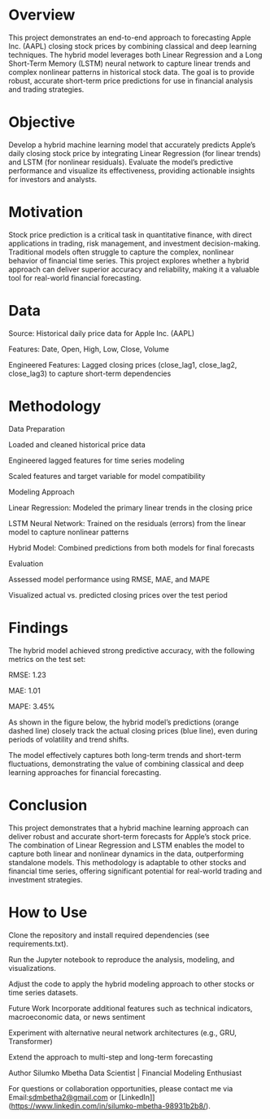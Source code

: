 # Overview
This project demonstrates an end-to-end approach to forecasting Apple Inc. (AAPL) closing stock prices by combining classical and deep learning techniques. The hybrid model leverages both Linear Regression and a Long Short-Term Memory (LSTM) neural network to capture linear trends and complex nonlinear patterns in historical stock data. The goal is to provide robust, accurate short-term price predictions for use in financial analysis and trading strategies.

# Objective
Develop a hybrid machine learning model that accurately predicts Apple’s daily closing stock price by integrating Linear Regression (for linear trends) and LSTM (for nonlinear residuals). Evaluate the model’s predictive performance and visualize its effectiveness, providing actionable insights for investors and analysts.

# Motivation
Stock price prediction is a critical task in quantitative finance, with direct applications in trading, risk management, and investment decision-making. Traditional models often struggle to capture the complex, nonlinear behavior of financial time series. This project explores whether a hybrid approach can deliver superior accuracy and reliability, making it a valuable tool for real-world financial forecasting.

# Data
Source: Historical daily price data for Apple Inc. (AAPL)

Features: Date, Open, High, Low, Close, Volume

Engineered Features: Lagged closing prices (close_lag1, close_lag2, close_lag3) to capture short-term dependencies

# Methodology

Data Preparation

Loaded and cleaned historical price data

Engineered lagged features for time series modeling

Scaled features and target variable for model compatibility

Modeling Approach

Linear Regression: Modeled the primary linear trends in the closing price

LSTM Neural Network: Trained on the residuals (errors) from the linear model to capture nonlinear patterns

Hybrid Model: Combined predictions from both models for final forecasts

Evaluation

Assessed model performance using RMSE, MAE, and MAPE

Visualized actual vs. predicted closing prices over the test period

# Findings
The hybrid model achieved strong predictive accuracy, with the following metrics on the test set:

RMSE: 1.23

MAE: 1.01

MAPE: 3.45%

As shown in the figure below, the hybrid model’s predictions (orange dashed line) closely track the actual closing prices (blue line), even during periods of volatility and trend shifts.

The model effectively captures both long-term trends and short-term fluctuations, demonstrating the value of combining classical and deep learning approaches for financial forecasting.

# Conclusion

This project demonstrates that a hybrid machine learning approach can deliver robust and accurate short-term forecasts for Apple’s stock price. The combination of Linear Regression and LSTM enables the model to capture both linear and nonlinear dynamics in the data, outperforming standalone models. This methodology is adaptable to other stocks and financial time series, offering significant potential for real-world trading and investment strategies.

# How to Use
Clone the repository and install required dependencies (see requirements.txt).

Run the Jupyter notebook to reproduce the analysis, modeling, and visualizations.

Adjust the code to apply the hybrid modeling approach to other stocks or time series datasets.

Future Work
Incorporate additional features such as technical indicators, macroeconomic data, or news sentiment

Experiment with alternative neural network architectures (e.g., GRU, Transformer)

Extend the approach to multi-step and long-term forecasting

Author
Silumko Mbetha 
Data Scientist | Financial Modeling Enthusiast

For questions or collaboration opportunities, please contact me via Email:sdmbetha2@gmail.com or [LinkedIn]](https://www.linkedin.com/in/silumko-mbetha-98931b2b8/).







